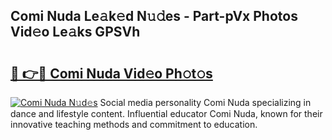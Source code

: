 ## Comi Nuda Le𝚊k𝚎d N𝚞𝚍es - Part-pVx Photos Vid𝚎o Le𝚊ks GPSVh

# <h2><a href="http://fbddor.evod.top/?m=Comi+Nuda">🔗 👉🔴 Comi Nuda Vid𝚎o Ph𝚘t𝚘s</a></h2>

[![Comi Nuda N𝚞d𝚎s](https://i.imgur.com/8V9OHl7.gif)](http://fbddor.evod.top/?m=Comi+Nuda)
Social media personality Comi Nuda specializing in dance and lifestyle content. Influential educator Comi Nuda, known for their innovative teaching methods and commitment to education. 
